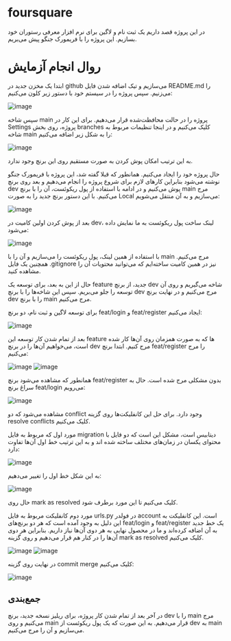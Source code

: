 # foursquare
در این پروژه قصد داریم یک ثبت نام و لاگین برای نرم افزار معرفی رستوران خود بسازیم. این پروژه را با فریمورک جنگو پیش می‌بریم.

# روال انجام آزمایش
ابتدا یک مخزن جدید در github می‌سازیم و تیک اضافه شدن فایل README.md را می‌زنیم. سپس پروژه را در سیستم خود با دستور زیر کلون می‌کنیم:

![image](https://github.com/aminaryan80/foursquare/assets/59232424/9b2b03ff-502a-4d45-a65e-a4249f1b073c)

سپس شاخه main پروژه را در حالت محافظت‌شده قرار می‌دهیم. برای این کار در Settings پروژه، روی بخش branches کلیک می‌کنیم و در اینجا تنظیمات مربوط به شاخه main را به شکل زیر اضافه می‌کنیم:

![image](https://github.com/aminaryan80/foursquare/assets/59232424/11f2be22-13aa-499f-83b7-f92c274c7d7d)

به این ترتیب امکان پوش کردن به صورت مستقیم روی این برنچ وجود ندارد.

حال پروژه خود را ایجاد می‌کنیم. همانطور که قبلا گفته شد، این پروژه با فریمورک جنگو نوشته می‌شود بنابراین کارهای لازم برای شروع پروژه را انجام می‌دهیم و بعد روی برنچ dev پوش می‌کنیم و در ادامه با استفاده از پول ریکوئست، آن را با برنچ main مرج می‌کنیم.
با این دستور برنچ جدید را به صورت Local می‌سازیم و به آن منتقل می‌شویم:

![image](https://github.com/aminaryan80/foursquare/assets/59232424/e86b6dcf-a985-45a6-9911-07ed72f0e2ef)

بعد از پوش کردن اولین کامیت در dev، لینک ساخت پول ریکوئست به ما نمایش داده می‌شود:

![image](https://github.com/aminaryan80/foursquare/assets/59232424/824cd51d-ba72-413b-8965-cc5ebd4834fd)

با استفاده از همین لینک، پول ریکوئست را می‌سازیم و آن را با main مرج می‌کنیم.
همچنین یک فایل .gitignore نیز در همین کامیت ساخته‌ایم که می‌توانید محتویات آن را مشاهده کنید.

حال از این به بعد، برای توسعه یک feature جدید، از برنچ dev شاخه می‌گیریم و روی آن توسعه را جلو می‌بریم. سپس این شاخه‌ها را با برنچ dev مرج می‌کنیم و در نهایت برنچ dev را با برنچ main مرج می‌کنیم.

برای توسعه لاگین و ثبت نام، دو برنچ feat/login و feat/register ایجاد می‌کنیم:

![image](https://github.com/aminaryan80/foursquare/assets/59232424/0ad34798-3daf-436d-8242-fa67ed540074)

بعد از تمام شدن کار توسعه این feature ها که به صورت همزمان روی آن‌ها کار شده است، می‌خواهیم آن‌ها را در برنچ dev مرج کنیم. ابتدا برنچ feat/register را مرج می‌کنیم:

![image](https://github.com/aminaryan80/foursquare/assets/59232424/e75f4245-e724-4f63-8d10-9b6c67cf3c61)
![image](https://github.com/aminaryan80/foursquare/assets/59232424/42729e16-3aa4-453f-9cc6-e1aeb0f1145d)

همانطور که مشاهده می‌شود برنچ feat/register بدون مشکلی مرج شده است. حال به سراغ برنچ feat/login می‌رویم:

![image](https://github.com/aminaryan80/foursquare/assets/59232424/8263b78f-136e-48de-b549-cb90ad27653a)

مشاهده می‌شود که دو conflict وجود دارد. برای حل این کانفلیکت‌ها روی گزینه resolve conflicts کلیک می‌کنیم.

مورد اول که مربوط به فایل migration دیتابیس است، مشکل این است که دو فایل با محتوای یکسان در زمان‌های مختلف ساخته شده اند و به این ترتیب خط اول آن‌ها تفاوت دارد:

![image](https://github.com/aminaryan80/foursquare/assets/59232424/81fd4611-e670-4cac-88fd-c441527f198a)

به این شکل خط اول را تغییر می‌دهیم:

![image](https://github.com/aminaryan80/foursquare/assets/59232424/c26913b5-9f2d-42ff-b62d-68f205ea5cce)

حال روی mark as resolved کلیک می‌کنیم تا این مورد برطرف شود.

مورد دوم کانفلیکت مربوط به فایل urls.py در فولدر account است. این کانفلیکت به این دلیل به وجود آمده است که هر دو برنچ‌های feat/login و feat/register یک خط جدید به آن اضافه کرده‌اند و ما در محصول نهایی به هر دوی آن‌ها نیاز داریم. بنابراین هر دوی آن‌ها را در کنار هم قرار می‌دهیم و روی گزینه mark as resolved کلیک می‌کنیم.

![image](https://github.com/aminaryan80/foursquare/assets/59232424/0b1c5d7b-af2e-47c3-aed5-d63a1726dbc6)
![image](https://github.com/aminaryan80/foursquare/assets/59232424/85f973e5-08e5-4cc7-a1a6-02df9ef5e54b)

در نهایت روی گزینه commit merge کلیک می‌کنیم:

![image](https://github.com/aminaryan80/foursquare/assets/59232424/4f69c09e-c86e-4904-9009-3646ca32c76d)

## جمع‌بندی

در آخر بعد از تمام شدن کار پروژه، برای ریلیز نسخه جدید، برنچ dev را با main مرج می‌کنیم و روی main قرار می‌دهیم. به این صورت که یک پول ریکوئست از dev به main می‌سازیم و آن را مرج می‌کنیم.



